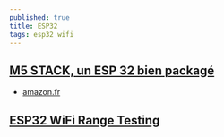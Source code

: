 ```yaml
---
published: true
title: ESP32
tags: esp32 wifi
---
```

## [M5 STACK, un ESP 32 bien packagé](https://www.youtube.com/watch?v=_35HLRI41NE)
- [amazon.fr](https://www.amazon.fr/M5Stack-Development-Extensible-Control-Prototype/dp/B07PHCX6WT/ref=pd_sim_107_2/257-5877485-7915612?_encoding=UTF8&pd_rd_i=B07PHCX6WT&pd_rd_r=30735163-0610-49cf-a4f5-f50da7865bb1&pd_rd_w=r2dWa&pd_rd_wg=28mET&pf_rd_p=bceabd13-5994-41b5-a68e-27a375cb5c23&pf_rd_r=NEBBY5AY7MJHHHMS00DE&psc=1&refRID=NEBBY5AY7MJHHHMS00DE)

## [ESP32 WiFi Range Testing](https://www.youtube.com/watch?v=yCLb2eItDyE)